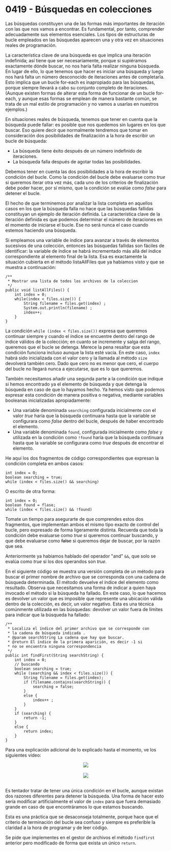 # 0419 - Búsquedas en colecciones

Las búsquedas constituyen una de las formas más importantes de iteración con las que nos vamos a encontrar. Es fundamental, por tanto, comprender adecuadamente sus elementos esenciales. Los tipos de estructuras de bucle empleados en las búsquedas aparecen una y otra vez en situaciones reales de programación.

La característica clave de una búsqueda es que implica una iteración indefinida; así tiene que ser necesariamente, porque si supiéramos exactamente dónde buscar, no nos haría falta realizar ninguna búsqueda. En lugar de ello, lo que tenemos que hacer es iniciar una búsqueda y luego nos hará falta un número desconocido de iteraciones antes de completarla. Esto implica que un bucle for-each es inapropiado para las búsquedas, porque siempre llevará a cabo su conjunto completo de iteraciones. (Aunque existen formas de alterar esta forma de funcionar de un bucle for-each, y aunque esas formas se emplean de manera bastante común, se trata de un mal estilo de programación y no vamos a usarlas en nuestros ejemplos.)

En situaciones reales de búsqueda, tenemos que tener en cuenta que la búsqueda puede fallar: es posible que nos quedemos sin lugares en los que buscar. Eso quiere decir que normalmente tendremos que tomar en consideración dos posibilidades de finalización a la hora de escribir un bucle de búsqueda:

- La búsqueda tiene éxito después de un número indefinido de iteraciones.
- La búsqueda falla después de agotar todas las posibilidades.

Debemos tener en cuenta las dos posibilidades a la hora de escribir la condición del bucle. Como la condición del bucle debe evaluarse como *true* si queremos iterar otra vez más, cada uno de los criterios de finalización debe poder hacer, por sí mismo, que la condición se evalúe como *false* para detener el bucle.

El hecho de que terminemos por analizar la lista completa en aquellos casos en los que la búsqueda falla no hace que las búsquedas fallidas constituyan un ejemplo de iteración definida. La característica clave de la iteración definida es que podemos determinar el número de iteraciones en el momento de iniciarse el bucle. Ese no será nunca el caso cuando estemos haciendo una búsqueda. 

Si empleamos una variable de índice para avanzar a través de elementos sucesivos de una colección, entonces las búsquedas fallidas son fáciles de identificar: la variable de índice se habrá incrementado más allá del índice correspondiente al elemento final de la lista. Esa es exactamente la situación cubierta en el método listaAllFiles que ya habíamos visto y que se muestra a continuación:

    /**
     * Mostrar una lista de todos los archivos de la coleccion
     */
    public void listAllFiles() {
    	int index = 0;
    	while(index < files.size()) {
    		String filename = files.get(index) ;
    		System.out.println(filename) ;
    		index++;
    	}
    }

La condición `while (index < files.size())` expresa que queremos continuar siempre y cuando el índice se encuentre dentro del rango de índice válidos de la colección; en cuanto se incremente y salga del rango, queremos que el bucle se detenga. Merece la pena resaltar que esta condición funciona incluso aunque la lista esté vacía. En este caso, `index` habrá sido inicializada con el valor cero y la llamada al método
`size` devolverá también cero. Dado que cero no es menor que cero, el cuerpo del bucle no llegará nunca a ejecutarse, que es lo que queremos.

También necesitamos añadir una segunda parte a la condición que indique si hemos encontrado ya el elemento de búsqueda y que detenga la búsqueda en caso de que lo hayamos hecho. Ya hemos visto que podemos expresar esta condición de manera positiva o negativa, mediante variables booleanas inicializadas apropiadamente:

- Una variable denominada `searching` configurada inicialmente con
el valor *true* haría que la búsqueda continuara hasta que la variable se configurara como *false* dentro del bucle, después de haber encontrado el elemento.
- Una variable denominada `found`, configurada inicialmente como *false* y utilizada en la condición como `!found` haría que la búsqueda continuara hasta que la variable se configurara como *true* después de encontrar el elemento.

He aquí los dos fragmentos de código correspondientes que expresan la condición completa en ambos casos:

    int index = O;
    boolean searching = true;
    while (index < files.size() && searching)

O escrito de otra forma:

    int index = O;
    boolean found = flase;
    while (index < files.size() && !found)

Tomate un tiempo para asegurarte de que comprendes estos dos fragmentos, que implementan ambos el mismo tipo exacto de control del bucle, pero expresado de forma ligeramente distinta. Recuerda que toda la condición debe evaluarse como *true* si queremos continuar buscando, y que debe evaluarse como ~~false~~ si queremos dejar de buscar, por la razón que sea. 

Anteriormente ya habiamos hablado del operador "and" `&&`, que solo se evalúa como *true* si los dos operandos son *true*.

En el siguiente código se muestra una versión completa de un método para buscar el primer nombre de archivo que se corresponda con una cadena de búsqueda determinada. El método devuelve el índice del elemento como resultado. Observa que necesitamos una forma de indicar a quien haya invocado el método si la búsqueda ha fallado. En este caso, lo que hacemos es devolver un valor que es imposible que represente una ubicación válida dentro de la colección, es decir, un valor negativo. Esta es una técnica comúnmente utilizada en las búsquedas: devolver un valor fuera de límites para indicar que la búsqueda ha fallado:

    /**
     * Localiza el índice del primer archivo que se corresponde con
     * la cadena de búsqueda indicada .
     * @param searchString La cadena que hay que buscar.
     * @return El índice de la primera aparición, es decir -1 si
     * no se encuentra ninguna correspondencia
     */
    public int findFirst(String searchString) {
    	int index = 0;
    	// buscando
    	boolean searching = true;
    	while (searching && index < files.size()) {
    		String filename = files.get(index);
    		if (filename.contains(searchString)) {
    			searching = false;
    		}
    		else {
    			index++ ;
    		}
    	}
    	if (searching) {
    		return -1;
    	}
    	else {
    		return index;
    	}
    }

Para una explicación adicional de lo explicado hasta el momento, ve los siguientes vídeo:

<div align="center">
<a href="https://youtu.be/sxOYLbtorkQ"><img src="https://img.youtube.com/vi/sxOYLbtorkQ/0.jpg" ></a>
</div>
<br>

<div align="center">
<a href="https://youtu.be/ArJnwcLW-vk"><img src="https://img.youtube.com/vi/ArJnwcLW-vk/0.jpg" ></a>
</div>
<br>

Es tentador tratar de tener una única condición en el bucle, aunque existan dos razones diferentes para detener la búsqueda. Una forma de hacer esto sería modificar artificialmente el valor de `index` para que fuera demasiado grande en caso de que encontráramos lo que estamos buscando.

Esta es una práctica que se desaconseja totalmente, porque hace que el criterio de terminación del bucle sea confuso y siempre es preferible la claridad a la hora de programar y de leer código.

Se pide que implementes en el gestor de archivos el método `findfirst` anterior pero modificado de forma que exista un único `return`.
